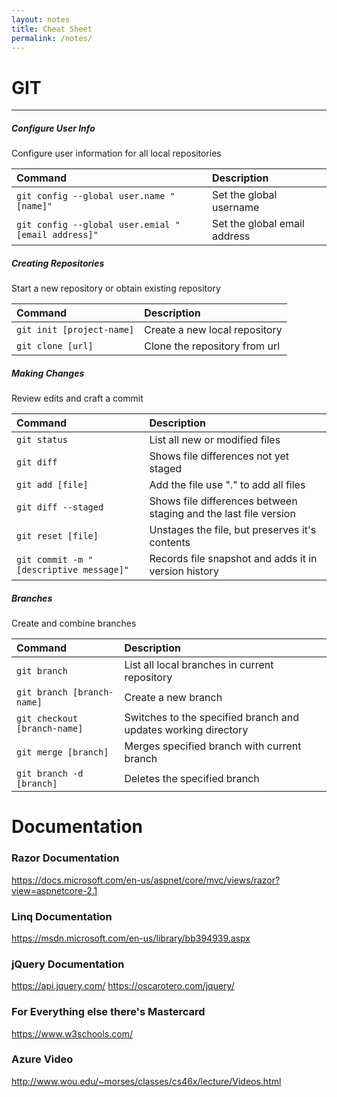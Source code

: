```yaml
---
layout: notes
title: Cheat Sheet
permalink: /notes/
---
```


<h1 id="git">GIT</h1>
<hr>

##### Configure User Info
Configure user information for all local repositories

| Command | Description     |
| :------------- | :------------- |
| ```git config --global user.name "[name]"```    | Set the global username       |
| ```git config --global user.emial "[email address]"```   | Set the global email address |

##### Creating Repositories
Start a new repository or obtain existing repository

| Command | Description     |
| :------------- | :------------- |
| ```git init [project-name]```       | Create a new local repository        |
| ```git clone [url]```   | Clone the repository from url  |

##### Making Changes
Review edits and craft a commit

| Command | Description     |
| :------------- | :------------- |
| ```git status```       | List all new or modified files        |
| ```git diff```   | Shows file differences not yet staged  |
| ```git add [file]```   | Add the file use "." to add all files  |
| ```git diff --staged```   | Shows file differences between staging and the last file version  |
| ```git reset [file]```   | Unstages the file, but preserves it's contents  |
|	```git commit -m "[descriptive message]"```   | Records file snapshot and adds it in version history  |

##### Branches
Create and combine branches

| Command | Description     |
| :------------- | :------------- |
|	```git branch```   | List all local branches in current repository   |
| ```git branch [branch-name]```    | Create a new branch       |
| ```git checkout [branch-name]```   | Switches to the specified branch and updates working directory |
| ```git merge [branch]```  | Merges specified branch with current branch   |
| ```git branch -d [branch]```  | Deletes the specified branch  |

<h1 id="documentation">Documentation</h1>

### Razor Documentation
https://docs.microsoft.com/en-us/aspnet/core/mvc/views/razor?view=aspnetcore-2.1

### Linq Documentation
https://msdn.microsoft.com/en-us/library/bb394939.aspx

### jQuery Documentation
https://api.jquery.com/
https://oscarotero.com/jquery/

### For Everything else there's Mastercard
https://www.w3schools.com/

### Azure Video
http://www.wou.edu/~morses/classes/cs46x/lecture/Videos.html
